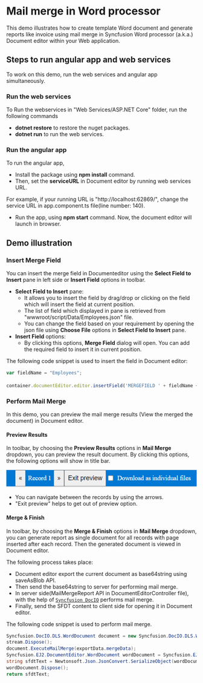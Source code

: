 # Mail merge in Word processor
This demo illustrates how to create template Word document and generate reports like invoice using mail merge in Syncfusion Word processor (a.k.a.) Document editor within your Web application.

## Steps to run angular app and web services 

To work on this demo, run the web services and angular app simultaneously.

### Run the web services

To Run the webservices in "Web Services/ASP.NET Core" folder, run the following commands
* **dotnet restore** to restore the nuget packages.
* **dotnet run** to run the web services.

### Run the angular app

To run the angular app,
* Install the package using **npm install** command.
* Then, set the **serviceURL** in Document editor by running web services URL.

 For example, if your running URL is "http://localhost:62869/", change the service URL in app.component.ts file(line number: 140).
* Run the app, using **npm start** command. Now, the document editor will launch in browser.

## Demo illustration

### Insert Merge Field

You can insert the merge field in Documenteditor using the **Select Field to Insert** pane in left side or **Insert Field** options in toolbar.
* **Select Field to Insert** pane: 
    * It allows you to insert the field by drag/drop or clicking on the field which will insert the field at current position. 
    * The list of field which displayed in pane is retrieved from "wwwroot/script/Data/Employees.json" file.
    * You can change the field based on your requirement by opening the json file using **Choose File** options in **Select Field to Insert** pane.
* **Insert Field** options:
    * By clicking this options, **Merge Field** dialog will open. You can add the required field to insert it in current position.

The following code snippet is used to insert the field in Document editor:

```javascript
var fieldName = "Employees";

container.documentEditor.editor.insertField('MERGEFIELD ' + fieldName + ' \\* MERGEFORMAT');
```

### Perform Mail Merge

In this demo, you can preview the mail merge results (View the merged the document) in Document editor.

#### Preview Results

In toolbar, by choosing the **Preview Results** options in **Mail Merge** dropdown, you can preview the result document. By clicking this options, the following options will show in title bar.

![image](preview.png)

* You can navigate between the records by using the arrows.
* "Exit preview" helps to get out of preview option.

#### Merge & Finish

In toolbar, by choosing the **Merge & Finish** options in **Mail Merge** dropdown, you can generate report as single document for all records with page inserted after each record. Then the generated document is viewed in Document editor.

The following process takes place:
* Document editor export the current document as base64string using saveAsBlob API.
* Then send the base64string to server for performing mail merge. 
* In server side(MailMergeReport API in DocumentEditorController file), with the help of [`Syncfusion DocIO`](https://help.syncfusion.com/file-formats/docio/working-with-mail-merge) performs mail merge.
* Finally, send the SFDT content to client side for opening it in Document editor.

The following code snippet is used to perform mail merge.

```c#
Syncfusion.DocIO.DLS.WordDocument document = new Syncfusion.DocIO.DLS.WordDocument(stream, Syncfusion.DocIO.FormatType.Docx);
stream.Dispose();
document.ExecuteMailMerge(exportData.mergeData);
Syncfusion.EJ2.DocumentEditor.WordDocument wordDocument = Syncfusion.EJ2.DocumentEditor.WordDocument.Load(document);
string sfdtText = Newtonsoft.Json.JsonConvert.SerializeObject(wordDocument);
wordDocument.Dispose();
return sfdtText;

```

